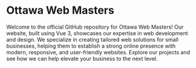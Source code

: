 # Ottawa Web Masters

Welcome to the official GitHub repository for Ottawa Web Masters! Our website, built using Vue 3, showcases our expertise in web development and design. We specialize in creating tailored web solutions for small businesses, helping them to establish a strong online presence with modern, responsive, and user-friendly websites. Explore our projects and see how we can help elevate your business to the next level.
